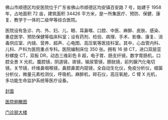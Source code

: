 佛山市顺德区均安医院位于广东省佛山市顺德区均安镇百安路 7 号，始建于 1958 年，占地面积 72 亩，建筑面积 34426 平方米，是一所集医疗、预防、保健、康复、教学于一体的二级甲等综合医院。

医院设有急诊、内、外、妇、儿、眼、耳鼻喉、口腔、中医、麻醉、皮肤、感染、重症医学、预防保健等临床科室；设有药剂、检验、病理、手术、影像、康复、消毒供应室、内镜、营养、超声、心电图、高压氧等医技科室。其中，心血管内科、儿科、产科为医院重点专科。医院编制床位 350 张。拥有 16 排 CT，进口双层亚秒螺旋 CT，双板 DR，动态三维彩色 B 超，电子胃、肠支纤镜，数字胃肠机，口腔全景 X 光机，腹腔镜，阴道镜，肾镜，输尿管镜，膀胱镜，前列腺汽化电切镜，关节镜，纤维鼻咽喉镜，鼻腔鼻窦内窥镜，全自动生化仪，免疫分析仪，细菌分析仪，微量元素检测仪，呼吸机，麻醉机，碎石仪，高压氧舱，C 臂 X 光机，多功能生命监护系统等医疗设备。

[封面](./i1.jpg)

[医院俯瞰图](./i3.jpg)

[门诊部大楼](./i2.jpg)
